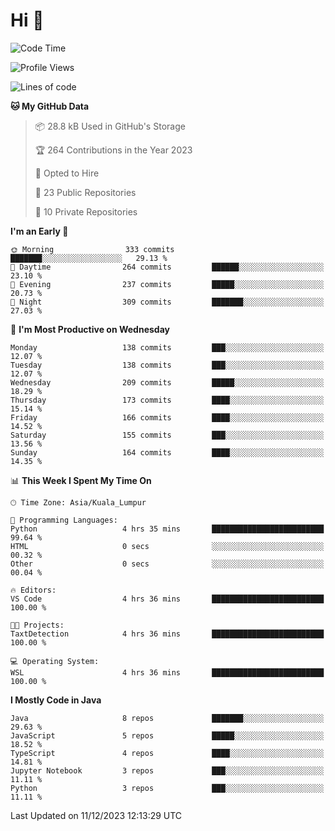<h1>Hi 👋</h1>

<!--START_SECTION:waka-->
![Code Time](http://img.shields.io/badge/Code%20Time-449%20hrs%2015%20mins-blue)

![Profile Views](http://img.shields.io/badge/Profile%20Views-0-blue)

![Lines of code](https://img.shields.io/badge/From%20Hello%20World%20I%27ve%20Written-1.2%20million%20lines%20of%20code-blue)

**🐱 My GitHub Data** 

> 📦 28.8 kB Used in GitHub's Storage 
 > 
> 🏆 264 Contributions in the Year 2023
 > 
> 💼 Opted to Hire
 > 
> 📜 23 Public Repositories 
 > 
> 🔑 10 Private Repositories 
 > 
**I'm an Early 🐤** 

```text
🌞 Morning                333 commits         ███████░░░░░░░░░░░░░░░░░░   29.13 % 
🌆 Daytime                264 commits         ██████░░░░░░░░░░░░░░░░░░░   23.10 % 
🌃 Evening                237 commits         █████░░░░░░░░░░░░░░░░░░░░   20.73 % 
🌙 Night                  309 commits         ███████░░░░░░░░░░░░░░░░░░   27.03 % 
```
📅 **I'm Most Productive on Wednesday** 

```text
Monday                   138 commits         ███░░░░░░░░░░░░░░░░░░░░░░   12.07 % 
Tuesday                  138 commits         ███░░░░░░░░░░░░░░░░░░░░░░   12.07 % 
Wednesday                209 commits         █████░░░░░░░░░░░░░░░░░░░░   18.29 % 
Thursday                 173 commits         ████░░░░░░░░░░░░░░░░░░░░░   15.14 % 
Friday                   166 commits         ████░░░░░░░░░░░░░░░░░░░░░   14.52 % 
Saturday                 155 commits         ███░░░░░░░░░░░░░░░░░░░░░░   13.56 % 
Sunday                   164 commits         ████░░░░░░░░░░░░░░░░░░░░░   14.35 % 
```


📊 **This Week I Spent My Time On** 

```text
🕑︎ Time Zone: Asia/Kuala_Lumpur

💬 Programming Languages: 
Python                   4 hrs 35 mins       █████████████████████████   99.64 % 
HTML                     0 secs              ░░░░░░░░░░░░░░░░░░░░░░░░░   00.32 % 
Other                    0 secs              ░░░░░░░░░░░░░░░░░░░░░░░░░   00.04 % 

🔥 Editors: 
VS Code                  4 hrs 36 mins       █████████████████████████   100.00 % 

🐱‍💻 Projects: 
TaxtDetection            4 hrs 36 mins       █████████████████████████   100.00 % 

💻 Operating System: 
WSL                      4 hrs 36 mins       █████████████████████████   100.00 % 
```

**I Mostly Code in Java** 

```text
Java                     8 repos             ███████░░░░░░░░░░░░░░░░░░   29.63 % 
JavaScript               5 repos             █████░░░░░░░░░░░░░░░░░░░░   18.52 % 
TypeScript               4 repos             ████░░░░░░░░░░░░░░░░░░░░░   14.81 % 
Jupyter Notebook         3 repos             ███░░░░░░░░░░░░░░░░░░░░░░   11.11 % 
Python                   3 repos             ███░░░░░░░░░░░░░░░░░░░░░░   11.11 % 
```




 Last Updated on 11/12/2023 12:13:29 UTC
<!--END_SECTION:waka-->
